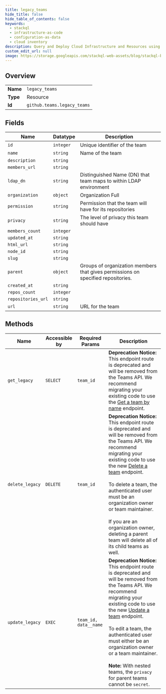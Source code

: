 ```yaml
---
title: legacy_teams
hide_title: false
hide_table_of_contents: false
keywords:
  - stackql
  - infrastructure-as-code
  - configuration-as-data
  - cloud inventory
description: Query and Deploy Cloud Infrastructure and Resources using SQL
custom_edit_url: null
image: https://storage.googleapis.com/stackql-web-assets/blog/stackql-blog-post-featured-image.png
---
```

  
    

## Overview
<table><tbody>
<tr><td><b>Name</b></td><td><code>legacy_teams</code></td></tr>
<tr><td><b>Type</b></td><td>Resource</td></tr>
<tr><td><b>Id</b></td><td><code>github.teams.legacy_teams</code></td></tr>
</tbody></table>

## Fields
| Name | Datatype | Description |
| ---- | -------- | ----------- |
| `id` | `integer` | Unique identifier of the team |
| `name` | `string` | Name of the team |
| `description` | `string` |  |
| `members_url` | `string` |  |
| `ldap_dn` | `string` | Distinguished Name (DN) that team maps to within LDAP environment |
| `organization` | `object` | Organization Full |
| `permission` | `string` | Permission that the team will have for its repositories |
| `privacy` | `string` | The level of privacy this team should have |
| `members_count` | `integer` |  |
| `updated_at` | `string` |  |
| `html_url` | `string` |  |
| `node_id` | `string` |  |
| `slug` | `string` |  |
| `parent` | `object` | Groups of organization members that gives permissions on specified repositories. |
| `created_at` | `string` |  |
| `repos_count` | `integer` |  |
| `repositories_url` | `string` |  |
| `url` | `string` | URL for the team |
## Methods
| Name | Accessible by | Required Params | Description |
| ---- | ------------- | --------------- | ----------- |
| `get_legacy` | `SELECT` | `team_id` | **Deprecation Notice:** This endpoint route is deprecated and will be removed from the Teams API. We recommend migrating your existing code to use the [Get a team by name](https://docs.github.com/rest/reference/teams#get-a-team-by-name) endpoint. |
| `delete_legacy` | `DELETE` | `team_id` | **Deprecation Notice:** This endpoint route is deprecated and will be removed from the Teams API. We recommend migrating your existing code to use the new [Delete a team](https://docs.github.com/rest/reference/teams#delete-a-team) endpoint.<br /><br />To delete a team, the authenticated user must be an organization owner or team maintainer.<br /><br />If you are an organization owner, deleting a parent team will delete all of its child teams as well. |
| `update_legacy` | `EXEC` | `team_id, data__name` | **Deprecation Notice:** This endpoint route is deprecated and will be removed from the Teams API. We recommend migrating your existing code to use the new [Update a team](https://docs.github.com/rest/reference/teams#update-a-team) endpoint.<br /><br />To edit a team, the authenticated user must either be an organization owner or a team maintainer.<br /><br />**Note:** With nested teams, the `privacy` for parent teams cannot be `secret`. |

